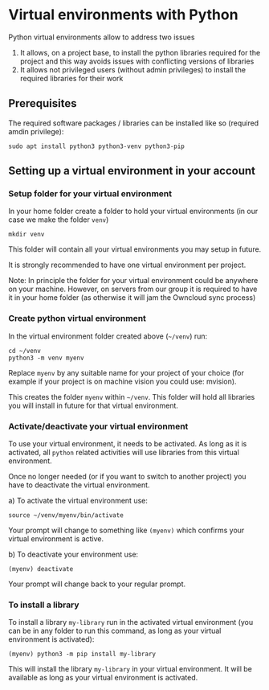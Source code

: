 # Virtual environments with Python

Python virtual environments allow to address two issues
1)	It allows, on a project base, to install the python libraries required for the project and this way avoids issues with conflicting versions of libraries 
2)	It allows not privileged users (without admin privileges) to install the required libraries for their work

## Prerequisites
The required software packages / libraries can be installed like so (required amdin privilege):
```
sudo apt install python3 python3-venv python3-pip
```

## Setting up a virtual environment in your account

### Setup folder for your virtual environment
In your home folder create a folder to hold your virtual environments (in our case we make the folder `venv`)
```
mkdir venv
```
This folder will contain all your virtual environments you may setup in future. 

It is strongly recommended to have one virtual environment per project.

Note: 
In principle the folder for your virtual environment could be anywhere on your machine. However, on servers from our group it is required to have it in your home folder (as otherwise it will jam the Owncloud sync process) 

### Create python virtual environment
In the virtual environment folder created above (`~/venv`) run:
```
cd ~/venv	
python3 -m venv myenv
```
Replace `myenv` by any suitable name for your project of your choice (for example if your project is on machine vision you could use: mvision).

This creates the folder `myenv` within `~/venv`. This folder will hold all libraries you will install in future for that virtual environment.

### Activate/deactivate your virtual environment
To use your virtual environment, it needs to be activated. As long as it is activated, all `python` related activities will use libraries from this virtual environment.

Once no longer needed (or if you want to switch to another project) you have to deactivate the virtual environment.

a) To activate the virtual environment use:
```
source ~/venv/myenv/bin/activate
```
Your prompt will change to something like `(myenv)` which confirms your virtual environment is active.

b)	To deactivate your environment use:
```
(myenv) deactivate
```
Your prompt will change back to your regular prompt.

### To install a library
To install a library `my-library` run in the activated virtual environment (you can be in any folder to run this command, as long as your virtual environment is activated):
```
(myenv) python3 -m pip install my-library
```
This will install the library `my-library` in your virtual environment. It will be available as long as your virtual environment is activated.

